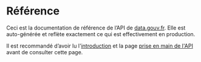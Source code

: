 # Référence

Ceci est la documentation de référence de l’API de [data.gouv.fr](https://www.data.gouv.fr/). Elle est auto-générée et reflète exactement ce qui est effectivement en production.

Il est recommandé d’avoir lu l'[introduction](../../../../utiliser-data.gouv.fr/api/) et la page [prise en main de l'API](../prise-en-main-de-lapi.md) avant de consulter cette page.
